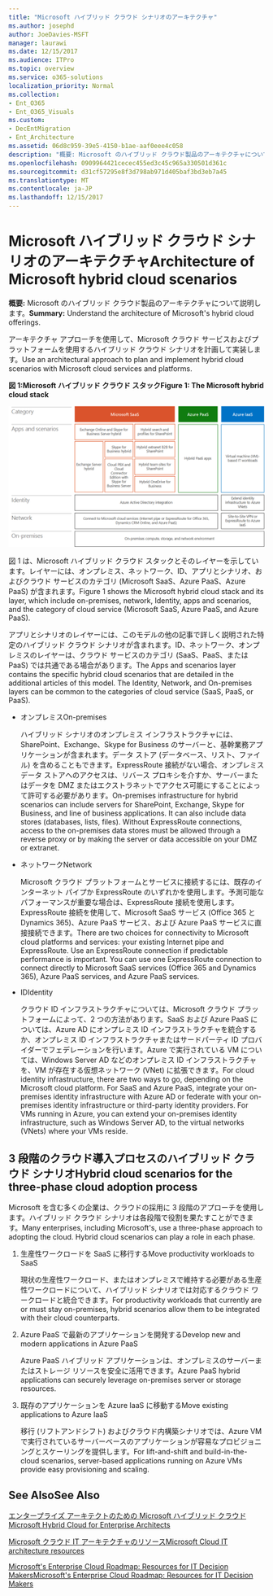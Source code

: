 ```yaml
---
title: "Microsoft ハイブリッド クラウド シナリオのアーキテクチャ"
ms.author: josephd
author: JoeDavies-MSFT
manager: laurawi
ms.date: 12/15/2017
ms.audience: ITPro
ms.topic: overview
ms.service: o365-solutions
localization_priority: Normal
ms.collection:
- Ent_O365
- Ent_O365_Visuals
ms.custom:
- DecEntMigration
- Ent_Architecture
ms.assetid: 06d8c959-39e5-4150-b1ae-aaf0eee4c058
description: "概要: Microsoft のハイブリッド クラウド製品のアーキテクチャについて説明します。"
ms.openlocfilehash: 0909964421cecec455ed3c45c965a330501d361c
ms.sourcegitcommit: d31cf57295e8f3d798ab971d405baf3bd3eb7a45
ms.translationtype: MT
ms.contentlocale: ja-JP
ms.lasthandoff: 12/15/2017
---
```

# <a name="architecture-of-microsoft-hybrid-cloud-scenarios"></a><span data-ttu-id="263d1-103">Microsoft ハイブリッド クラウド シナリオのアーキテクチャ</span><span class="sxs-lookup"><span data-stu-id="263d1-103">Architecture of Microsoft hybrid cloud scenarios</span></span>

 <span data-ttu-id="263d1-104">**概要:** Microsoft のハイブリッド クラウド製品のアーキテクチャについて説明します。</span><span class="sxs-lookup"><span data-stu-id="263d1-104">**Summary:** Understand the architecture of Microsoft's hybrid cloud offerings.</span></span>
  
<span data-ttu-id="263d1-105">アーキテクチャ アプローチを使用して、Microsoft クラウド サービスおよびプラットフォームを使用するハイブリッド クラウド シナリオを計画して実装します。</span><span class="sxs-lookup"><span data-stu-id="263d1-105">Use an architectural approach to plan and implement hybrid cloud scenarios with Microsoft cloud services and platforms.</span></span>
  
<span data-ttu-id="263d1-106">**図 1:Microsoft ハイブリッド クラウド スタック**</span><span class="sxs-lookup"><span data-stu-id="263d1-106">**Figure 1: The Microsoft hybrid cloud stack**</span></span>

![Microsoft ハイブリッド クラウド スタック](images/Hybrid_Poster/Hybrid_Cloud_Stack.png)
  
<span data-ttu-id="263d1-108">図 1 は、Microsoft ハイブリッド クラウド スタックとそのレイヤーを示しています。レイヤーには、オンプレミス、ネットワーク、ID、アプリとシナリオ、およびクラウド サービスのカテゴリ (Microsoft SaaS、Azure PaaS、Azure PaaS) が含まれます。</span><span class="sxs-lookup"><span data-stu-id="263d1-108">Figure 1 shows the Microsoft hybrid cloud stack and its layer, which include on-premises, network, Identity, apps and scenarios, and the category of cloud service (Microsoft SaaS, Azure PaaS, and Azure PaaS).</span></span>
  
<span data-ttu-id="263d1-p101">アプリとシナリオのレイヤーには、このモデルの他の記事で詳しく説明された特定のハイブリッド クラウド シナリオが含まれます。ID、ネットワーク、オンプレミスのレイヤーは、クラウド サービスのカテゴリ (SaaS、PaaS、または PaaS) では共通である場合があります。</span><span class="sxs-lookup"><span data-stu-id="263d1-p101">The Apps and scenarios layer contains the specific hybrid cloud scenarios that are detailed in the additional articles of this model. The Identity, Network, and On-premises layers can be common to the categories of cloud service (SaaS, PaaS, or PaaS).</span></span>
  
- <span data-ttu-id="263d1-111">オンプレミス</span><span class="sxs-lookup"><span data-stu-id="263d1-111">On-premises</span></span>
    
    <span data-ttu-id="263d1-p102">ハイブリッド シナリオのオンプレミス インフラストラクチャには、SharePoint、Exchange、Skype for Business のサーバーと、基幹業務アプリケーションが含まれます。データ ストア (データベース、リスト、ファイル) を含めることもできます。ExpressRoute 接続がない場合、オンプレミス データ ストアへのアクセスは、リバース プロキシを介すか、サーバーまたはデータを DMZ またはエクストラネットでアクセス可能にすることによって許可する必要があります。</span><span class="sxs-lookup"><span data-stu-id="263d1-p102">On-premises infrastructure for hybrid scenarios can include servers for SharePoint, Exchange, Skype for Business, and line of business applications. It can also include data stores (databases, lists, files). Without ExpressRoute connections, access to the on-premises data stores must be allowed through a reverse proxy or by making the server or data accessible on your DMZ or extranet.</span></span>
    
- <span data-ttu-id="263d1-115">ネットワーク</span><span class="sxs-lookup"><span data-stu-id="263d1-115">Network</span></span>
    
    <span data-ttu-id="263d1-p103">Microsoft クラウド プラットフォームとサービスに接続するには、既存のインターネット パイプか ExpressRoute のいずれかを使用します。予測可能なパフォーマンスが重要な場合は、ExpressRoute 接続を使用します。ExpressRoute 接続を使用して、Microsoft SaaS サービス (Office 365 と Dynamics 365)、Azure PaaS サービス、および Azure PaaS サービスに直接接続できます。</span><span class="sxs-lookup"><span data-stu-id="263d1-p103">There are two choices for connectivity to Microsoft cloud platforms and services: your existing Internet pipe and ExpressRoute. Use an ExpressRoute connection if predictable performance is important. You can use one ExpressRoute connection to connect directly to Microsoft SaaS services (Office 365 and Dynamics 365), Azure PaaS services, and Azure PaaS services.</span></span>
    
- <span data-ttu-id="263d1-119">ID</span><span class="sxs-lookup"><span data-stu-id="263d1-119">Identity</span></span>
    
    <span data-ttu-id="263d1-p104">クラウド ID インフラストラクチャについては、Microsoft クラウド プラットフォームによって、2 つの方法があります。SaaS および Azure PaaS については、Azure AD にオンプレミス ID インフラストラクチャを統合するか、オンプレミス ID インフラストラクチャまたはサードパーティ ID プロバイダーでフェデレーションを行います。Azure で実行されている VM については、Windows Server AD などのオンプレミス ID インフラストラクチャを、VM が存在する仮想ネットワーク (VNet) に拡張できます。</span><span class="sxs-lookup"><span data-stu-id="263d1-p104">For cloud identity infrastructure, there are two ways to go, depending on the Microsoft cloud platform. For SaaS and Azure PaaS, integrate your on-premises identity infrastructure with Azure AD or federate with your on-premises identity infrastructure or third-party identity providers. For VMs running in Azure, you can extend your on-premises identity infrastructure, such as Windows Server AD, to the virtual networks (VNets) where your VMs reside.</span></span>
    
## <a name="hybrid-cloud-scenarios-for-the-three-phase-cloud-adoption-process"></a><span data-ttu-id="263d1-123">3 段階のクラウド導入プロセスのハイブリッド クラウド シナリオ</span><span class="sxs-lookup"><span data-stu-id="263d1-123">Hybrid cloud scenarios for the three-phase cloud adoption process</span></span>

<span data-ttu-id="263d1-p105">Microsoft を含む多くの企業は、クラウドの採用に 3 段階のアプローチを使用します。ハイブリッド クラウド シナリオは各段階で役割を果たすことができます。</span><span class="sxs-lookup"><span data-stu-id="263d1-p105">Many enterprises, including Microsoft's, use a three-phase approach to adopting the cloud. Hybrid cloud scenarios can play a role in each phase.</span></span>
  
1. <span data-ttu-id="263d1-126">生産性ワークロードを SaaS に移行する</span><span class="sxs-lookup"><span data-stu-id="263d1-126">Move productivity workloads to SaaS</span></span>
    
    <span data-ttu-id="263d1-127">現状の生産性ワークロード、またはオンプレミスで維持する必要がある生産性ワークロードについて、ハイブリッド シナリオでは対応するクラウド ワークロードと統合できます。</span><span class="sxs-lookup"><span data-stu-id="263d1-127">For productivity workloads that currently are or must stay on-premises, hybrid scenarios allow them to be integrated with their cloud counterparts.</span></span>
    
2. <span data-ttu-id="263d1-128">Azure PaaS で最新のアプリケーションを開発する</span><span class="sxs-lookup"><span data-stu-id="263d1-128">Develop new and modern applications in Azure PaaS</span></span>
    
    <span data-ttu-id="263d1-129">Azure PaaS ハイブリッド アプリケーションは、オンプレミスのサーバーまたはストレージ リソースを安全に活用できます。</span><span class="sxs-lookup"><span data-stu-id="263d1-129">Azure PaaS hybrid applications can securely leverage on-premises server or storage resources.</span></span>
    
3. <span data-ttu-id="263d1-130">既存のアプリケーションを Azure IaaS に移動する</span><span class="sxs-lookup"><span data-stu-id="263d1-130">Move existing applications to Azure IaaS</span></span>
    
    <span data-ttu-id="263d1-131">移行 (リフトアンドシフト) およびクラウド内構築シナリオでは、Azure VM で実行されているサーバーベースのアプリケーションが容易なプロビジョニングとスケーリングを提供します。</span><span class="sxs-lookup"><span data-stu-id="263d1-131">For lift-and-shift and build-in-the-cloud scenarios, server-based applications running on Azure VMs provide easy provisioning and scaling.</span></span>
    
## <a name="see-also"></a><span data-ttu-id="263d1-132">See Also</span><span class="sxs-lookup"><span data-stu-id="263d1-132">See Also</span></span>

[<span data-ttu-id="263d1-133">エンタープライズ アーキテクトのための Microsoft ハイブリッド クラウド</span><span class="sxs-lookup"><span data-stu-id="263d1-133">Microsoft Hybrid Cloud for Enterprise Architects</span></span>](microsoft-hybrid-cloud-for-enterprise-architects.md)
  
[<span data-ttu-id="263d1-134">Microsoft クラウド IT アーキテクチャのリソース</span><span class="sxs-lookup"><span data-stu-id="263d1-134">Microsoft Cloud IT architecture resources</span></span>](microsoft-cloud-it-architecture-resources.md)

[<span data-ttu-id="263d1-135">Microsoft's Enterprise Cloud Roadmap: Resources for IT Decision Makers</span><span class="sxs-lookup"><span data-stu-id="263d1-135">Microsoft's Enterprise Cloud Roadmap: Resources for IT Decision Makers</span></span>](https://sway.com/FJ2xsyWtkJc2taRD)



